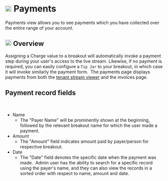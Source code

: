 # <img src="https://raw.githubusercontent.com/FortAwesome/Font-Awesome/6.x/svgs/solid/dollar-sign.svg" width="20" height="20"> Payments

Payments view allows you to see payments which you have collected over the entire range of your account.

## <img src="https://raw.githubusercontent.com/FortAwesome/Font-Awesome/6.x/svgs/solid/magnifying-glass-chart.svg" width="20" height="20"> Overview

Assigning a Charge value to a breakout will automatically invoke a payment step during your user's access to the live stream. Likewise, if no payment is required, you can easily configure a `Tip Jar` to your breakout, in which case it will invoke similarly the payment form. 
​
The payments page displays payments from both the [tenant stream viewer](../Subdomains/events.md) and the invoices page.
​
## Payment record fields
​
* Name 
  - The "Payer Name" will be prominently shown at the beginning, followed by the relevant breakout name for which the user made a payment.
* Amount
  - The "Amount" field indicates amount paid by payer/person for respective breakout.
* Date
  - The "Date" field denotes the specific date when the payment was made.
​
Admin user has the ability to search for a specific record using the payer's name, and they can also view the records in a sorted order with respect to name, amount and date.
